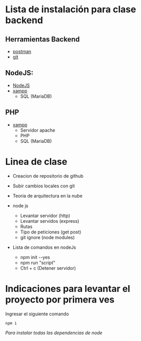 # Lista de instalación para clase backend


## Herramientas Backend

- [postman](https://www.postman.com/downloads/)
- [git](https://git-scm.com/)

## NodeJS:

- [NodeJS](https://nodejs.org/es)
- [xampp](https://www.apachefriends.org/es/index.html)
    - SQL (MariaDB)

## PHP

- [xampp](https://www.apachefriends.org/es/index.html)
    - Servidor apache
    - PHP
    - SQL (MariaDB)

# Linea de clase

- Creacion de repositorio de github
- Subir cambios locales con git
- Teoria de arquitectura en la nube
- node js
    - Levantar servidor (http)
    - Levantar servidos (express)
    - Rutas
    - Tipo de peticiones (get post)
    - git ignore (node modules)

- Lista de comandos en nodeJs
    - npm init --yes
    - npm run "script"
    - Ctrl + c   (Detener servidor)


# Indicaciones para levantar el proyecto por primera ves

Ingresar el siguiente comando 

    npm i

*Para instalar todas las dependencias de node*